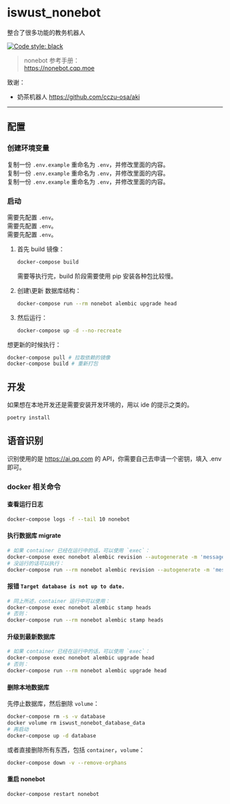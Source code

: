 # iswust_nonebot

整合了很多功能的教务机器人

[![Code style: black](https://img.shields.io/badge/code%20style-black-000000.svg)](https://github.com/psf/black)

> nonebot 参考手册：  
> <https://nonebot.cqp.moe>

致谢：

- 奶茶机器人 <https://github.com/cczu-osa/aki>

---

## 配置

### 创建环境变量

复制一份 `.env.example` 重命名为 `.env`，并修改里面的内容。  
复制一份 `.env.example` 重命名为 `.env`，并修改里面的内容。  
复制一份 `.env.example` 重命名为 `.env`，并修改里面的内容。  

### 启动

需要先配置 `.env`。  
需要先配置 `.env`。  
需要先配置 `.env`。  

1. 首先 build 镜像：

    ```sh
    docker-compose build
    ```

    需要等执行完，build 阶段需要使用 pip 安装各种包比较慢。

2. 创建\更新 数据库结构：

    ```sh
    docker-compose run --rm nonebot alembic upgrade head
    ```

3. 然后运行：

    ```sh
    docker-compose up -d --no-recreate
    ```

想更新的时候执行：

```sh
docker-compose pull # 拉取依赖的镜像
docker-compose build # 重新打包
```

## 开发

如果想在本地开发还是需要安装开发环境的，用以 ide 的提示之类的。

```sh
poetry install
```

## 语音识别

识别使用的是 <https://ai.qq.com> 的 API，你需要自己去申请一个密钥，填入 .env 即可。

### docker 相关命令

#### 查看运行日志

```sh
docker-compose logs -f --tail 10 nonebot
```

#### 执行数据库 migrate

```sh
# 如果 container 已经在运行中的话，可以使用 `exec`：
docker-compose exec nonebot alembic revision --autogenerate -m 'message'
# 没运行的话可以执行：
docker-compose run --rm nonebot alembic revision --autogenerate -m 'message'
```

#### 报错 `Target database is not up to date.`

```sh
# 同上所述，container 运行中可以使用：
docker-compose exec nonebot alembic stamp heads
# 否则：
docker-compose run --rm nonebot alembic stamp heads
```

#### 升级到最新数据库

```sh
# 如果 container 已经在运行中的话，可以使用 `exec`：
docker-compose exec nonebot alembic upgrade head
# 否则：
docker-compose run --rm nonebot alembic upgrade head
```

#### 删除本地数据库

先停止数据库，然后删除 `volume`：

```sh
docker-compose rm -s -v database
docker volume rm iswust_nonebot_database_data
# 再启动
docker-compose up -d database
```

或者直接删除所有东西，包括 `container`，`volume`：

```sh
docker-compose down -v --remove-orphans
```

#### 重启 nonebot

```sh
docker-compose restart nonebot
```
